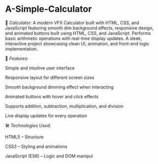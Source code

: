 # A-Simple-Calculator

🧮 *Calculator:*
A modern VFX Calculator built with HTML, CSS, and JavaScript featuring smooth dim background effects, responsive design, and animated buttons built using HTML, CSS, and JavaScript. Performs basic arithmetic operations with real-time display updates. A sleek, interactive project showcasing clean UI, animation, and front-end logic implementation.

🚀 *Features:*

Simple and intuitive user interface

Responsive layout for different screen sizes

Smooth background dimming effect when interacting

Animated buttons with hover and click effects

Supports addition, subtraction, multiplication, and division

Live display updates for every operation

🛠️ *Technologies Used:*

HTML5 – Structure

CSS3 – Styling and animations

JavaScript (ES6) – Logic and DOM manipul
